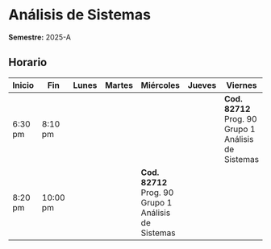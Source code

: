 # Análisis de Sistemas

**Semestre:** 2025-A

## Horario

| Inicio  | Fin    | Lunes | Martes | Miércoles                        | Jueves | Viernes                           |
|---------|--------|-------|--------|----------------------------------|--------|----------------------------------|
| 6:30 pm | 8:10 pm |       |        |                                  |        | **Cod. 82712** Prog. 90 Grupo 1 Análisis de Sistemas |
| 8:20 pm | 10:00 pm |       |        | **Cod. 82712** Prog. 90 Grupo 1 Análisis de Sistemas |        |                                  |